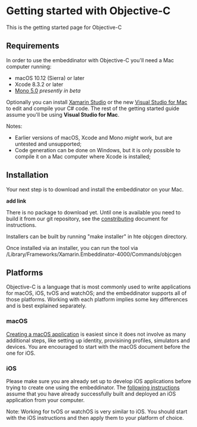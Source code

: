# Getting started with Objective-C

This is the getting started page for Objective-C


## Requirements

In order to use the embeddinator with Objective-C you'll need a Mac computer running:

* macOS 10.12 (Sierra) or later
* Xcode 8.3.2 or later
* [Mono 5.0](http://www.mono-project.com/download/beta/) _presently in beta_

Optionally you can install [Xamarin Studio](https://developer.xamarin.com/guides/cross-platform/xamarin-studio/) or the new [Visual Studio for Mac](https://www.visualstudio.com/vs/visual-studio-mac/) to edit and compile your C# code. The rest of the getting started guide assume you'll be using **Visual Studio for Mac**.


Notes:

* Earlier versions of macOS, Xcode and Mono _might_ work, but are untested and unsupported;
* Code generation can be done on Windows, but it is only possible to compile it on a Mac computer where Xcode is installed;


## Installation

Your next step is to download and install the embeddinator on your Mac.

**add link**

There is no package to download yet. Until one is available you need to build it from our git repository, see the [constributing](Contributing#Objective-C) document for instructions.

Installers can be built by running "make installer" in hte objcgen directory.

Once installed via an installer, you can run the tool via /Library/Frameworks/Xamarin.Embeddinator-4000/Commands/objcgen 

## Platforms

Objective-C is a language that is most commonly used to write applications for macOS, iOS, tvOS and watchOS; and the embeddinator supports all of those platforms. Working with each platform implies some key differences and is best explained separately.

### macOS

[Creating a macOS application](getting-started-objc-macos) is easiest since it does not involve as many additional steps, like setting up identity, provisining profiles, simulators and devices. You are encouraged to start with the macOS document before the one for iOS.

### iOS

Please make sure you are already set up to develop iOS applications before trying to create one using the embeddinator. The [following instructions](getting-started-objc-ios) assume that you have already successfully built and deployed an iOS application from your computer.

Note: Working for tvOS or watchOS is very similar to iOS. You should start with the iOS instructions and then apply them to your platform of choice.
